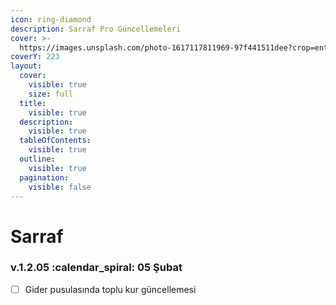 ```yaml
---
icon: ring-diamond
description: Sarraf Pro Güncellemeleri
cover: >-
  https://images.unsplash.com/photo-1617117811969-97f441511dee?crop=entropy&cs=srgb&fm=jpg&ixid=M3wxOTcwMjR8MHwxfHNlYXJjaHw1fHxqZXdlbGVyeXxlbnwwfHx8fDE3Mzg2OTMwOTF8MA&ixlib=rb-4.0.3&q=85
coverY: 223
layout:
  cover:
    visible: true
    size: full
  title:
    visible: true
  description:
    visible: true
  tableOfContents:
    visible: true
  outline:
    visible: true
  pagination:
    visible: false
---
```


# Sarraf



### v.1.2.05  :calendar\_spiral: 05 Şubat

* [ ] Gider pusulasında toplu kur güncellemesi



